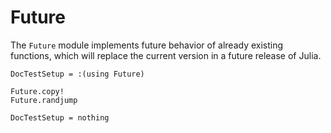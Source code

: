 # Future

The `Future` module implements future behavior of already existing functions,
which will replace the current version in a future release of Julia.

```@meta
DocTestSetup = :(using Future)
```

```@docs
Future.copy!
Future.randjump
```

```@meta
DocTestSetup = nothing
```
